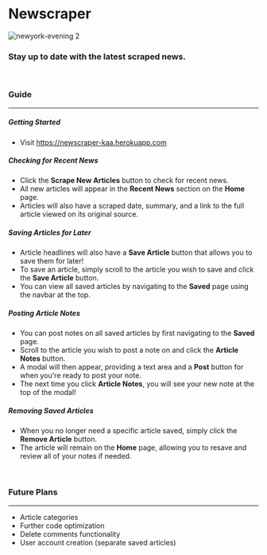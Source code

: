 # Newscraper
![newyork-evening 2](https://user-images.githubusercontent.com/30301389/35880544-351511a4-0b4c-11e8-84fc-14f7d4a3ca01.jpg)

### Stay up to date with the latest scraped news.
<br/>

### Guide
________________
##### Getting Started
- Visit https://newscraper-kaa.herokuapp.com

##### Checking for Recent News
- Click the **Scrape New Articles** button to check for recent news.
- All new articles will appear in the **Recent News** section on the **Home** page.
- Articles will also have a scraped date, summary, and a link to the full article viewed on its original source.

##### Saving Articles for Later
- Article headlines will also have a **Save Article** button that allows you to save them for later!
- To save an article, simply scroll to the article you wish to save and click the **Save Article** button.
- You can view all saved articles by navigating to the **Saved** page using the navbar at the top.

##### Posting Article Notes
- You can post notes on all saved articles by first navigating to the **Saved** page.
- Scroll to the article you wish to post a note on and click the **Article Notes** button.
- A modal will then appear, providing a text area and a **Post** button for when you're ready to post your note.
- The next time you click **Article Notes**, you will see your new note at the top of the modal!

##### Removing Saved Articles
- When you no longer need a specific article saved, simply click the **Remove Article** button.
- The article will remain on the **Home** page, allowing you to resave and review all of your notes if needed.
<br/>

### Future Plans
________________
- Article categories
- Further code optimization
- Delete comments functionality
- User account creation (separate saved articles)
